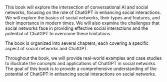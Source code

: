 
This book will explore the intersection of conversational AI and social networks, focusing on the role of ChatGPT in enhancing social interactions. We will explore the basics of social networks, their types and features, and their importance in modern times. We will also examine the challenges that social networks face in providing effective social interactions and the potential of ChatGPT to overcome these limitations.

The book is organized into several chapters, each covering a specific aspect of social networks and ChatGPT.

Throughout the book, we will provide real-world examples and case studies to illustrate the concepts and applications of ChatGPT in social networks. The goal of this book is to provide a comprehensive understanding of the potential of ChatGPT in enhancing social interactions on social networks.

